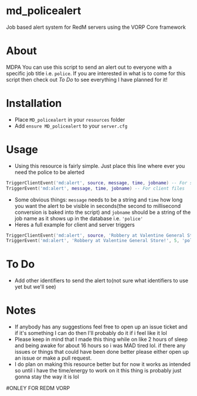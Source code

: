 # md_policealert
Job based alert system for RedM servers using the VORP Core framework
 
 # About
 MDPA You can use this script to send an alert out to everyone with a specific job title i.e. `police`. If you are interested in what is to come for this script then check out *To Do* to see everything I have planned for it!
 
 # Installation
 - Place `MD_policealert` in your `resources` folder
 - Add `ensure MD_policealert` to your `server.cfg`
 
 # Usage
 - Using this resource is fairly simple. Just place this line where ever you need the police to be alerted
 ```lua
 TriggerClientEvent('md:alert', source, message, time, jobname) -- For server files
 TriggerEvent('md:alert', message, time, jobname) -- For client files
 ```
 - Some obvious things: `message` needs to be a string and `time` how long you want the alert to be visible in seconds(the second to millisecond conversion is baked into the script) and `jobname` should be a string of the job name as it shows up in the database i.e. `'police'`
 - Heres a full example for client and server triggers
 ```lua
 TriggerClientEvent('md:alert', source, 'Robbery at Valentine General Store!', 5, 'police') -- For server files
 TriggerEvent('md:alert', 'Robbery at Valentine General Store!', 5, 'police') -- For client files
 ```
 
 # To Do
- Add other identifiers to send the alert to(not sure what identifiers to use yet but we'll see)

# Notes
- If anybody has any suggestions feel free to open up an issue ticket and if it's something I can do then I'll probably do it if i feel like it lol
- Please keep in mind that I made this thing while on like 2 hours of sleep and being awake for about 16 hours so i was MAD tired lol. if there any issues or things that could have been done better please either open up an issue or make a pull request.
- I do plan on making this resource better but for now it works as intended so until i have the time/energy to work on it this thing is probably just gonna stay the way it is lol


#ONLEY FOR REDM VORP

